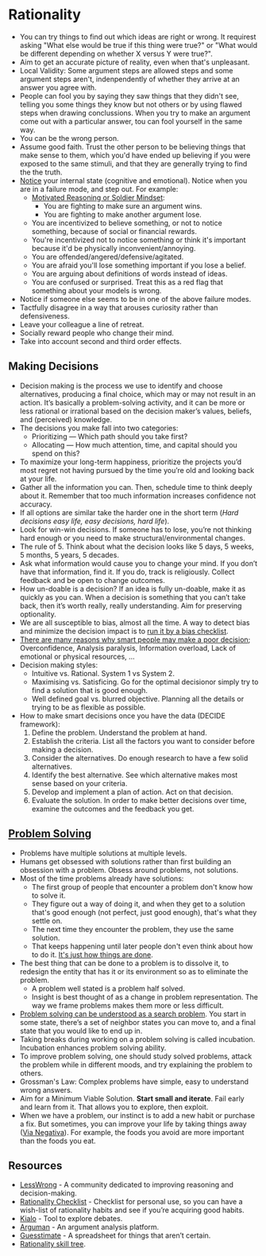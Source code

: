 # Rationality

* You can try things to find out which ideas are right or wrong. It requirest asking "What else would be true if this thing were true?" or "What would be different depending on whether X versus Y were true?".
* Aim to get an accurate picture of reality, even when that's unpleasant.
* Local Validity: Some argument steps are allowed steps and some argument steps aren't, indenpendently of whether they arrive at an answer you agree with.
* People can fool you by saying they saw things that they didn't see, telling you some things they know but not others or by using flawed steps when drawing conclussions. When you try to make an argument come out with a particular answer, tou can fool yourself in the same way.
* You can be the wrong person.
* Assume good faith. Trust the other person to be believing things that make sense to them, which you'd have ended up believing if you were exposed to the same stimuli, and that they are generally trying to find the the truth.
* [Notice](https://agentyduck.blogspot.com/2014/12/how-to-train-noticing.html) your internal state (cognitive and emotional). Notice when you are in a failure mode, and step out. For example:
  * [Motivated Reasoning or Soldier Mindset](https://youtu.be/w4RLfVxTGH4?list=WL):
    * You are fighting to make sure an argument wins.
    * You are fighting to make another argument lose.
  * You are incentivized to believe something, or not to notice something, because of social or financial rewards.
  * You're incentivized not to notice something or think it's important because it'd be physically inconvenient/annoying.
  * You are offended/angered/defensive/agitated.
  * You are afraid you'll lose something important if you lose a belief.
  * You are arguing about definitions of words instead of ideas.
  * You are confused or surprised. Treat this as a red flag that something about your models is wrong.
* Notice if someone else seems to be in one of the above failure modes.
* Tactfully disagree in a way that arouses curiosity rather than defensiveness.
* Leave your colleague a line of retreat.
* Socially reward people who change their mind.
* Take into account second and third order effects.

## Making Decisions

* Decision making is the process we use to identify and choose alternatives, producing a final choice, which may or may not result in an action. It’s basically a problem-solving activity, and it can be more or less rational or irrational based on the decision maker’s values, beliefs, and (perceived) knowledge.
* The decisions you make fall into two categories:
  * Prioritizing — Which path should you take first?
  * Allocating — How much attention, time, and capital should you spend on this?
* To maximize your long-term happiness, prioritize the projects you’d most regret not having pursued by the time you’re old and looking back at your life.
* Gather all the information you can. Then, schedule time to think deeply about it. Remember that too much information increases confidence not accuracy.
* If all options are similar take the harder one in the short term \(_Hard decisions easy life, easy decisions, hard life_\).
* Look for win-win decisions. If someone has to lose, you’re not thinking hard enough or you need to make structural/environmental changes.
* The rule of 5. Think about what the decision looks like 5 days, 5 weeks, 5 months, 5 years, 5 decades.
* Ask what information would cause you to change your mind. If you don’t have that information, find it. If you do, track is religiously. Collect feedback and be open to change outcomes.
* How un-doable is a decision? If an idea is fully un-doable, make it as quickly as you can. When a decision is something that you can’t take back, then it’s worth really, really understanding. Aim for preserving optionality.
* We are all susceptible to bias, almost all the time. A way to detect bias and minimize the decision impact is to [run it by a bias checklist](https://www.businessinsider.com/read-this-checklist-before-you-make-any-decisions-2011-6?IR=T).
* [There are many reasons why smart people may make a poor decision](https://nesslabs.com/decision-making); Overconfidence, Analysis paralysis, Information overload, Lack of emotional or physical resources, ...
* Decision making styles:
  * Intuitive vs. Rational. System 1 vs System 2.
  * Maximising vs. Satisficing. Go for the optimal decisionor simply try to find a solution that is good enough.
  * Well defined goal vs. blurred objective. Planning all the details or trying to be as flexible as possible.
* How to make smart decisions once you have the data (DECIDE framework):
  1. Define the problem. Understand the problem at hand.
  1. Establish the criteria. List all the factors you want to consider before making a decision.
  1. Consider the alternatives. Do enough research to have a few solid alternatives.
  1. Identify the best alternative. See which alternative makes most sense based on your criteria.
  1. Develop and implement a plan of action. Act on that decision.
  1. Evaluate the solution. In order to make better decisions over time, examine the outcomes and the feedback you get.

## [Problem Solving](http://gordonbrander.com/pattern/culture-is-a-shared-mechanism-for-problem-solving/)

* Problems have multiple solutions at multiple levels.
* Humans get obsessed with solutions rather than first building an obsession with a problem. Obsess around problems, not solutions.
* Most of the time problems already have solutions:
  * The first group of people that encounter a problem don't know how to solve it.
  * They figure out a way of doing it, and when they get to a solution that's good enough \(not perfect, just good enough\), that's what they settle on.
  * The next time they encounter the problem, they use the same solution.
  * That keeps happening until later people don't even think about how to do it. [It's just how things are done](https://en.wikipedia.org/wiki/Einstellung_effect).
* The best thing that can be done to a problem is to dissolve it, to redesign the entity that has it or its environment so as to eliminate the problem.
  * A problem well stated is a problem half solved.
  * Insight is best thought of as a change in problem representation. The way we frame problems makes them more or less difficult.
* [Problem solving can be understood as a search problem](https://rs.io/the-science-of-problem-solving/). You start in some state, there’s a set of neighbor states you can move to, and a final state that you would like to end up in.
* Taking breaks during working on a problem solving is called incubation. Incubation enhances problem solving ability.
* To improve problem solving, one should study solved problems, attack the problem while in different moods, and try explaining the problem to others.
* Grossman's Law: Complex problems have simple, easy to understand wrong answers.
* Aim for a Minimum Viable Solution. **Start small and iterate**. Fail early and learn from it. That allows you to explore, then exploit.
* When we have a problem, our instinct is to add a new habit or purchase a fix. But sometimes, you can improve your life by taking things away ([Via Negativa](https://www.artofmanliness.com/articles/via-negativa-adding-to-your-life-by-subtracting/)). For example, the foods you avoid are more important than the foods you eat.

## Resources

* [LessWrong](https://www.lesswrong.com/) - A community dedicated to improving reasoning and decision-making.
* [Rationality Checklist](https://www.rationality.org/resources/rationality-checklist) - Checklist for personal use, so you can have a wish-list of rationality habits and see if you’re acquiring good habits.
* [Kialo](https://www.kialo.com/) - Tool to explore debates.
* [Arguman](https://arguman.org/) - An argument analysis platform.
* [Guesstimate](https://www.getguesstimate.com/) - A spreadsheet for things
that aren’t certain.
* [Rationality skill tree](https://www.lesswrong.com/posts/wccxMtZdEvHzLRNTZ/a-practice-of-rationality-sequence?commentId=BFaNYCKd3oQqQoZpH).
